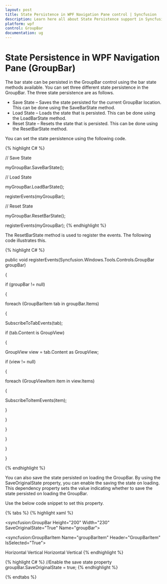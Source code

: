 ```yaml
---
layout: post
title: State Persistence in WPF Navigation Pane control | Syncfusion
description: Learn here all about State Persistence support in Syncfusion WPF Navigation Pane (GroupBar) control and more.
platform: wpf
control: GroupBar
documentation: ug
---
```


# State Persistence in WPF Navigation Pane (GroupBar)

The bar state can be persisted in the GroupBar control using the bar state methods available. You can set three different state persistence in the GroupBar. The three state persistence are as follows.

* Save State – Saves the state persisted for the current GroupBar location. This can be done using the SaveBarState method.
* Load State – Loads the state that is persisted. This can be done using the LoadBarState method.
* Reset State – Resets the state that is persisted. This can be done using the ResetBarState method.

You can set the state persistence using the following code.



{% highlight C# %}



// Save State

myGroupBar.SaveBarState();



// Load State

myGroupBar.LoadBarState();

registerEvents(myGroupBar);



// Reset State

myGroupBar.ResetBarState();

registerEvents(myGroupBar);
{% endhighlight %}


The ResetBarState method is used to register the events. The following code illustrates this.



{% highlight C# %}



public void registerEvents(Syncfusion.Windows.Tools.Controls.GroupBar groupBar)

{

if (groupBar != null)

{

foreach (GroupBarItem tab in groupBar.Items)

{

SubscribeToTabEvents(tab);

if (tab.Content is GroupView)

{

GroupView view = tab.Content as GroupView;

if (view != null)

{

foreach (GroupViewItem item in view.Items)

{

SubscribeToItemEvents(item);

}

}

}

}

}

}

{% endhighlight %}

You can also save the state persisted on loading the GroupBar. By using the SaveOriginalState property, you can enable the saving the state on loading. This dependency property sets the value indicating whether to save the state persisted on loading the GroupBar. 

Use the below code snippet to set this property.


{% tabs %}
{% highlight xaml %}
<!-- Adding GroupBar -->
<syncfusion:GroupBar Height="200" Width="230" SaveOriginalState="True" Name="groupBar"> 
 <!-- Adding GroupBarItem --> 
 <syncfusion:GroupBarItem Name="groupBarItem" Header="GroupBarItem" IsSelected="True">  
 <!-- Adding content for GroupBar item using panel --> 
 <StackPanel Orientation="Vertical">    
 <TextBlock Text="GroupBar Orientation" Margin="4,4,2,2"/> 
 <RadioButton IsChecked="True" Margin="4,2,2,2">Horizontal</RadioButton>    
 <RadioButton Margin="4,2,2,2">Vertical</RadioButton>     
 <TextBlock Text="GroupView Orientation" Margin="4,4,2,2"/>   
 <RadioButton Margin="4,2,2,2">Horizontal</RadioButton>     
 <RadioButton IsChecked="True" Margin="4,2,2,2">Vertical</RadioButton> 
 </StackPanel>  
 </syncfusion:GroupBarItem> 
 <!-- Adding GroupBarItem -->
 <syncfusion:GroupBarItem Name="groupBarItem1" HeaderImageSource="Label.gif" Header="General">
 <!-- Adding content for GroupBar item using GroupView -->    
 <syncfusion:GroupView Name="groupView" IsListViewMode="True"> 
 <syncfusion:GroupViewItem Text="List View"/>     
 <syncfusion:GroupViewItem Text="Show ContextMenu"/>    
 <syncfusion:GroupViewItem Text="Show ToolTip"/>   
 </syncfusion:GroupView> 
 </syncfusion:GroupBarItem>
 </syncfusion:GroupBar>
 {% endhighlight %}

 
{% highlight C# %}
//Enable the save state property
groupBar.SaveOriginalState = true; 
{% endhighlight %}

{% endtabs %}

